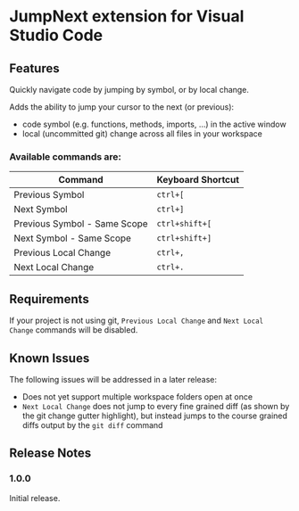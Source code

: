 # JumpNext extension for Visual Studio Code
## Features

Quickly navigate code by jumping by symbol, or by local change.

Adds the ability to jump your cursor to the next (or previous):
- code symbol (e.g. functions, methods, imports, ...) in the active window
- local (uncommitted git) change across all files in your workspace

### Available commands are:

| Command | Keyboard Shortcut |
| --- | --- |
| Previous Symbol | `ctrl+[` |
| Next Symbol | `ctrl+]` |
| Previous Symbol - Same Scope | `ctrl+shift+[` |
| Next Symbol - Same Scope | `ctrl+shift+]` |
| Previous Local Change | `ctrl+,` |
| Next Local Change | `ctrl+.` |

## Requirements

If your project is not using git, `Previous Local Change` and `Next Local Change` commands will be disabled.

## Known Issues

The following issues will be addressed in a later release:
- Does not yet support multiple workspace folders open at once
- `Next Local Change` does not jump to every fine grained diff (as shown by the git change gutter highlight), but instead jumps to the course grained diffs output by the `git diff` command

## Release Notes

### 1.0.0

Initial release.
